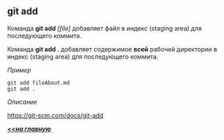 ## git add

Команда **git add** *[file]* 
добавляет файл в индекс (staging area) для последующего коммита.

Команда **git add .** 
добавляет содержимое **всей** рабочей директории в индекс (staging area) для последующего коммита. 

*Пример*
```hash = 
git add fileAbout.md
git add .
```
*Описание*

https://git-scm.com/docs/git-add


***[<<на главную](./readme.md)***